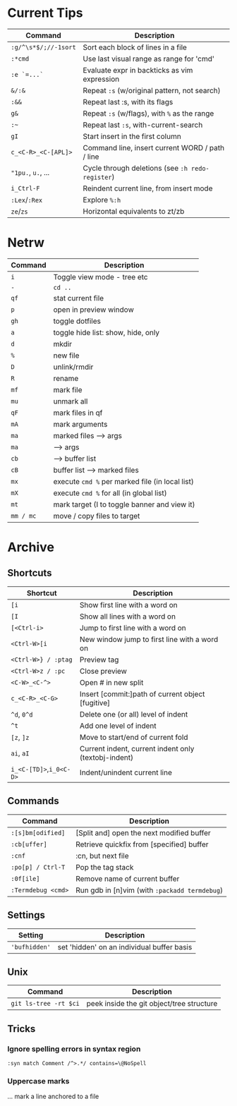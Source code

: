 # Current Tips

| Command                | Description                                         |
|------------------------|-----------------------------------------------------|
| `:g/^\s*$/;//-1sort`   | Sort each block of lines in a file                  |
| `:*cmd`                | Use last visual range as range for 'cmd'            |
| ``:e `=...` ``         | Evaluate expr in backticks as vim expression        |
| `&/:&`                 | Repeat `:s` (w/original pattern, not search)        |
| `:&&`                  | Repeat last :s, with its flags                      |
| `g&`                   | Repeat `:s` (w/flags), with `%` as the range        |
| `:~`                   | Repeat last `:s`, with-current-search               |
| `gI`                   | Start insert in the first column                    |
| `c_<C-R>_<C-[APL]>`    | Command line, insert current WORD / path / line     |
| `"1pu.`, `u.`, ...     | Cycle through deletions (see `:h redo-register`)    |
| `i_Ctrl-F`             | Reindent current line, from insert mode             |
| `:Lex`/`:Rex`          | Explore `%:h`                                       |
| `ze`/`zs`              | Horizontal equivalents to zt/zb                     |

# Netrw

| Command                | Description                                         |
|------------------------|-----------------------------------------------------|
| `i`                    | Toggle view mode - tree etc                         |
| `-`                    | `cd ..`                                             |
| `qf`                   | stat current file                                   |
| `p`                    | open in preview window                              |
| `gh`                   | toggle dotfiles                                     |
| `a`                    | toggle hide list: show, hide, only                  |
| `d`                    | mkdir                                               |
| `%`                    | new file                                            |
| `D`                    | unlink/rmdir                                        |
| `R`                    | rename                                              |
| `mf`                   | mark file                                           |
| `mu`                   | unmark all                                          |
| `qF`                   | mark files in qf                                    |
| `mA`                   | mark arguments                                      |
| `ma`                   | marked files --> args                               |
| `ma`                   |              --> args                               |
| `cb`                   |              --> buffer list                        |
| `cB`                   | buffer list  --> marked files                       |
| `mx`                   | execute `cmd %` per marked file (in local list)     |
| `mX`                   | execute `cmd %` for all (in global list)            |
| `mt`                   | mark target (I to toggle banner and view it)        |
| `mm / mc`              | move / copy files to target                         |

# Archive

## Shortcuts

| Shortcut               | Description                                         |
|------------------------|-----------------------------------------------------|
| `[i`                   | Show first line with a word on                      |
| `[I`                   | Show all lines with a word on                       |
| `[<Ctrl-i>`            | Jump to first line with a word on                   |
| `<Ctrl-W>[i`           | New window jump to first line with a word on        |
| `<Ctrl-W>} / :ptag`    | Preview tag                                         |
| `<Ctrl-W>z / :pc`      | Close preview                                       |
| `<C-W>_<C-^>`          | Open # in new split                                 |
| `c_<C-R>_<C-G>`        | Insert [commit:]path of current object [fugitive]   |
| `^d`, `0^d`            | Delete one (or all) level of indent                 |
| `^t`                   | Add one level of indent                             |
| `[z`, `]z`             | Move to start/end of current fold                   |
| `ai`, `aI`             | Current indent, current indent only (textobj-indent)|
| `i_<C-[TD]>`,`i_0<C-D>`| Indent/unindent current line                        |

## Commands

| Command                | Description                                         |
|------------------------|-----------------------------------------------------|
| `:[s]bm[odified]`      | [Split and] open the next modified buffer           |
| `:cb[uffer]`           | Retrieve quickfix from [specified] buffer           |
| `:cnf`                 | :cn, but next file                                  |
| `:po[p] / Ctrl-T`      | Pop the tag stack                                   |
| `:0f[ile]`             | Remove name of current buffer                       |
| `:Termdebug <cmd>`     | Run gdb in [n]vim (with `:packadd termdebug`)    |

## Settings

| Setting                | Description                                         |
|------------------------|-----------------------------------------------------|
| `'bufhidden'`          | set 'hidden' on an individual buffer basis          |


## Unix

| Command                | Description                                    |
|------------------------|------------------------------------------------|
| `git ls-tree -rt $ci`  | peek inside the git object/tree structure      |



## Tricks

### Ignore spelling errors in syntax region

`:syn match Comment /^>.*/ contains=\@NoSpell`

### Uppercase marks

... mark a line anchored to a file
